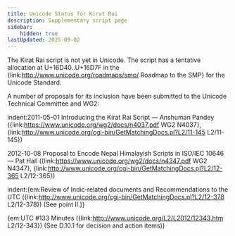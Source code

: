 ```yaml
---
title: Unicode Status for Kirat Rai
description: Supplementary script page
sidebar:
    hidden: true
lastUpdated: 2025-09-02
---
```


The Kirat Rai script is not yet in Unicode. The script has a tentative allocation at U+16D40..U+16D7F in the {link:http://www.unicode.org/roadmaps/smp/ Roadmap to the SMP} for the Unicode Standard.

[comment]: # (end of intro)

[comment]: # (start of blocks)



[comment]: # (end of blocks)

[comment]: # (start of chars)



[comment]: # (end of chars)

[comment]: # (start of rest)

A number of proposals for its inclusion have been submitted to the Unicode Technical Committee and WG2:

indent:2011-05-01 Introducing the Kirat Rai Script — Anshuman Pandey ({link:https://www.unicode.org/wg2/docs/n4037.pdf WG2 N4037}, {link:http://www.unicode.org/cgi-bin/GetMatchingDocs.pl?L2/11-145 L2/11-145})

2012-10-08 Proposal to Encode Nepal Himalayish Scripts in ISO/IEC 10646 — Pat Hall ({link:https://www.unicode.org/wg2/docs/n4347.pdf WG2 N4347}, {link:http://www.unicode.org/cgi-bin/GetMatchingDocs.pl?L2/12-365 L2/12-365})

indent:{em:Review of Indic‐related documents and Recommendations to the UTC ({link:http://www.unicode.org/cgi-bin/GetMatchingDocs.pl?L2/12-378 L2/12-378}) (See point II.)}

{em:UTC #133 Minutes ({link:http://www.unicode.org/L2/L2012/12343.htm L2/12-343}) (See D.10.1 for decision and action items)}
